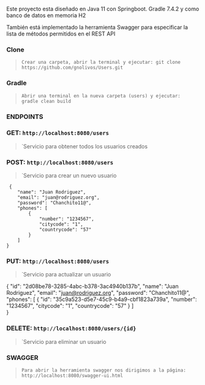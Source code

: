 
Este proyecto esta diseñado en Java 11 con Springboot.
Gradle 7.4.2 y como banco de datos en memoria H2

También está implementado la herramienta Swagger para especificar la lista de métodos permitidos en el REST API


### Clone
 > `Crear una carpeta, abrir la terminal y ejecutar: git clone https://github.com/gnolivos/Users.git`

### Gradle
 > `Abrir una terminal en la nueva carpeta (users) y ejecutar: gradle clean build`  

### ENDPOINTS

### GET: 	`http://localhost:8080/users`
 > `Servicio para obtener todos los usuarios creados
 
### POST: 	`http://localhost:8080/users`
 > `Servicio para crear un nuevo usuario
 
     {
        "name": "Juan Rodriguez",
        "email": "juan@rodriguez.org",
        "password": "Chanchito11@",
        "phones": [
            {
                "number": "1234567",
                "citycode": "1",
                "countrycode": "57"
            }
        ]   
    }
    
### PUT: 	`http://localhost:8080/users`
 > `Servicio para actualizar un usuario
 	 
   {
        "id": "2d08be78-3285-4abc-b378-3ac4940b137b",
        "name": "Juan Rodriguez",
        "email": "juan@rodriguez.org",
        "password": "Chanchito11@",
        "phones": [
            {
                "id": "35c9a523-d5e7-45c9-b4a9-cbf1823a739a",
                "number": "1234567",
                "citycode": "1",
                "countrycode": "57"
            }
        ]   
    }
    
### DELETE: 	`http://localhost:8080/users/{id}`
 > `Servicio para eliminar un usuario

### SWAGGER
 > `Para abrir la herramienta swagger nos dirigimos a la página: http://localhost:8080/swagger-ui.html`
